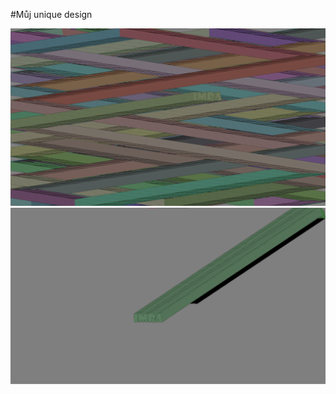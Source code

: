 #Můj unique design

![uniqueDesign.png](screenshots/uniqueDesign.png)
![uniqueDesign-2.png](screenshots/uniqueDesign-2.png)
